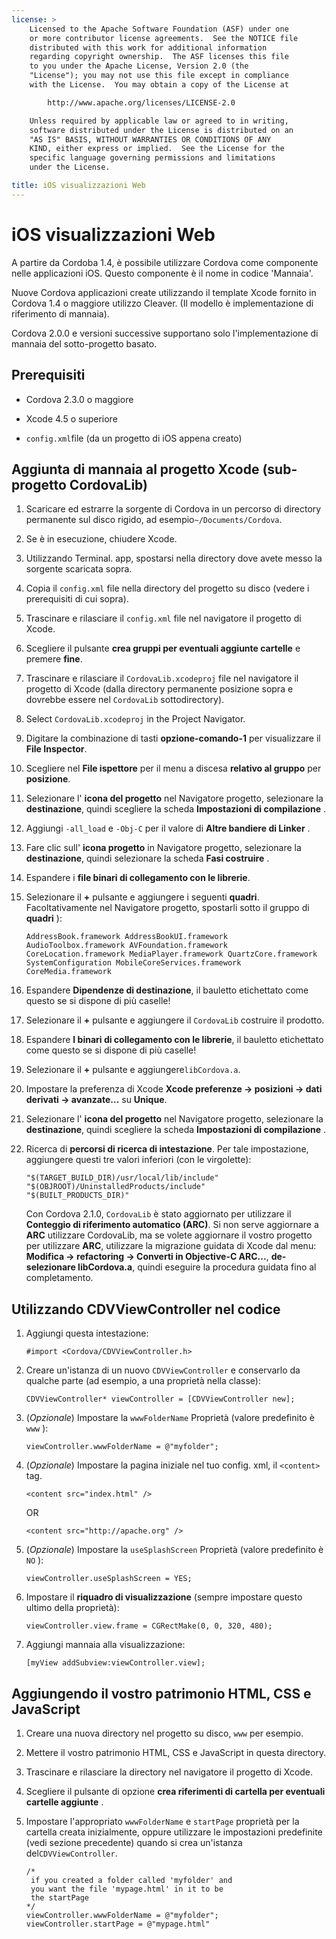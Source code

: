 ```yaml
---
license: >
    Licensed to the Apache Software Foundation (ASF) under one
    or more contributor license agreements.  See the NOTICE file
    distributed with this work for additional information
    regarding copyright ownership.  The ASF licenses this file
    to you under the Apache License, Version 2.0 (the
    "License"); you may not use this file except in compliance
    with the License.  You may obtain a copy of the License at

        http://www.apache.org/licenses/LICENSE-2.0

    Unless required by applicable law or agreed to in writing,
    software distributed under the License is distributed on an
    "AS IS" BASIS, WITHOUT WARRANTIES OR CONDITIONS OF ANY
    KIND, either express or implied.  See the License for the
    specific language governing permissions and limitations
    under the License.

title: iOS visualizzazioni Web
---
```


# iOS visualizzazioni Web

A partire da Cordoba 1.4, è possibile utilizzare Cordova come componente nelle applicazioni iOS. Questo componente è il nome in codice 'Mannaia'.

Nuove Cordova applicazioni create utilizzando il template Xcode fornito in Cordova 1.4 o maggiore utilizzo Cleaver. (Il modello è implementazione di riferimento di mannaia).

Cordova 2.0.0 e versioni successive supportano solo l'implementazione di mannaia del sotto-progetto basato.

## Prerequisiti

*   Cordova 2.3.0 o maggiore

*   Xcode 4.5 o superiore

*   `config.xml`file (da un progetto di iOS appena creato)

## Aggiunta di mannaia al progetto Xcode (sub-progetto CordovaLib)

1.  Scaricare ed estrarre la sorgente di Cordova in un percorso di directory permanente sul disco rigido, ad esempio`~/Documents/Cordova`.

2.  Se è in esecuzione, chiudere Xcode.

3.  Utilizzando Terminal. app, spostarsi nella directory dove avete messo la sorgente scaricata sopra.

4.  Copia il `config.xml` file nella directory del progetto su disco (vedere i prerequisiti di cui sopra).

5.  Trascinare e rilasciare il `config.xml` file nel navigatore il progetto di Xcode.

6.  Scegliere il pulsante **crea gruppi per eventuali aggiunte cartelle** e premere **fine**.

7.  Trascinare e rilasciare il `CordovaLib.xcodeproj` file nel navigatore il progetto di Xcode (dalla directory permanente posizione sopra e dovrebbe essere nel `CordovaLib` sottodirectory).

8.  Select `CordovaLib.xcodeproj` in the Project Navigator.

9.  Digitare la combinazione di tasti **opzione-comando-1** per visualizzare il **File Inspector**.

10. Scegliere nel **File ispettore** per il menu a discesa **relativo al gruppo** per **posizione**.

11. Selezionare l' **icona del progetto** nel Navigatore progetto, selezionare la **destinazione**, quindi scegliere la scheda **Impostazioni di compilazione** .

12. Aggiungi `-all_load` e `-Obj-C` per il valore di **Altre bandiere di Linker** .

13. Fare clic sull' **icona progetto** in Navigatore progetto, selezionare la **destinazione**, quindi selezionare la scheda **Fasi costruire** .

14. Espandere i **file binari di collegamento con le librerie**.

15. Selezionare il **+** pulsante e aggiungere i seguenti **quadri**. Facoltativamente nel Navigatore progetto, spostarli sotto il gruppo di **quadri** ):
    
        AddressBook.framework AddressBookUI.framework AudioToolbox.framework AVFoundation.framework CoreLocation.framework MediaPlayer.framework QuartzCore.framework SystemConfiguration MobileCoreServices.framework CoreMedia.framework
        

16. Espandere **Dipendenze di destinazione**, il bauletto etichettato come questo se si dispone di più caselle!

17. Selezionare il **+** pulsante e aggiungere il `CordovaLib` costruire il prodotto.

18. Espandere **I binari di collegamento con le librerie**, il bauletto etichettato come questo se si dispone di più caselle!

19. Selezionare il **+** pulsante e aggiungere`libCordova.a`.

20. Impostare la preferenza di Xcode **Xcode preferenze → posizioni → dati derivati → avanzate...** su **Unique**.

21. Selezionare l' **icona del progetto** nel Navigatore progetto, selezionare la **destinazione**, quindi scegliere la scheda **Impostazioni di compilazione** .

22. Ricerca di **percorsi di ricerca di intestazione**. Per tale impostazione, aggiungere questi tre valori inferiori (con le virgolette):
    
        "$(TARGET_BUILD_DIR)/usr/local/lib/include"        
        "$(OBJROOT)/UninstalledProducts/include"
        "$(BUILT_PRODUCTS_DIR)"
        
    
    Con Cordova 2.1.0, `CordovaLib` è stato aggiornato per utilizzare il **Conteggio di riferimento automatico (ARC)**. Si non serve aggiornare a **ARC** utilizzare CordovaLib, ma se volete aggiornare il vostro progetto per utilizzare **ARC**, utilizzare la migrazione guidata di Xcode dal menu: **Modifica → refactoring → Converti in Objective-C ARC...**, **de-selezionare libCordova.a**, quindi eseguire la procedura guidata fino al completamento.

## Utilizzando CDVViewController nel codice

1.  Aggiungi questa intestazione:
    
        #import <Cordova/CDVViewController.h>
        

2.  Creare un'istanza di un nuovo `CDVViewController` e conservarlo da qualche parte (ad esempio, a una proprietà nella classe):
    
        CDVViewController* viewController = [CDVViewController new];
        

3.  (*Opzionale*) Impostare la `wwwFolderName` Proprietà (valore predefinito è `www` ):
    
        viewController.wwwFolderName = @"myfolder";
        

4.  (*Opzionale*) Impostare la pagina iniziale nel tuo config. xml, il `<content>` tag.
    
        <content src="index.html" />
        
    
    OR
    
        <content src="http://apache.org" />
        

5.  (*Opzionale*) Impostare la `useSplashScreen` Proprietà (valore predefinito è `NO` ):
    
        viewController.useSplashScreen = YES;
        

6.  Impostare il **riquadro di visualizzazione** (sempre impostare questo ultimo della proprietà):
    
        viewController.view.frame = CGRectMake(0, 0, 320, 480);
        

7.  Aggiungi mannaia alla visualizzazione:
    
        [myView addSubview:viewController.view];
        

## Aggiungendo il vostro patrimonio HTML, CSS e JavaScript

1.  Creare una nuova directory nel progetto su disco, `www` per esempio.

2.  Mettere il vostro patrimonio HTML, CSS e JavaScript in questa directory.

3.  Trascinare e rilasciare la directory nel navigatore il progetto di Xcode.

4.  Scegliere il pulsante di opzione **crea riferimenti di cartella per eventuali cartelle aggiunte** .

5.  Impostare l'appropriato `wwwFolderName` e `startPage` proprietà per la cartella creata inizialmente, oppure utilizzare le impostazioni predefinite (vedi sezione precedente) quando si crea un'istanza del`CDVViewController`.
    
        /*
         if you created a folder called 'myfolder' and
         you want the file 'mypage.html' in it to be
         the startPage
        */
        viewController.wwwFolderName = @"myfolder";
        viewController.startPage = @"mypage.html"